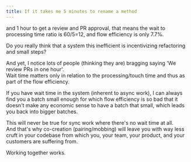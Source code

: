 ```yaml
---
title: If it takes me 5 minutes to rename a method
---
```


and 1 hour to get a review and PR approval, that means the wait to processing time ratio is 60/5=12, and flow efficiency is only 7.7%.

Do you really think that a system this inefficient is incentivizing refactoring and small steps?


And yet, I notice lots of people (thinking they are) bragging saying 'We review PRs in one hour'.  
Wait time matters only in relation to the processing/touch time and thus as part of the flow efficiency.

If you have wait time in the system (inherent to async work), I can always find you a batch small enough for which flow efficiency is so bad that it doesn't make any economic sense to have a batch that small, which leads you back into bigger batches.

This will never be true for sync work where there's no wait time at all.  
And that's why co-creation (pairing/mobbing) will leave you with way less cruft in your codebase from which you, your team, your product, and your customers are suffering from.

Working together works.
